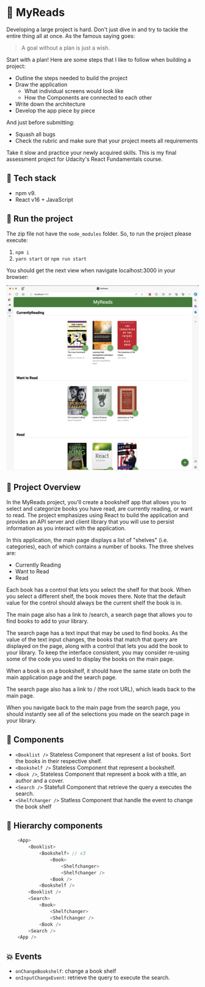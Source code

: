 📓 MyReads
===========================

Developing a large project is hard. Don't just dive in and try to tackle the entire thing all at once. As the famous saying goes:

> A goal without a plan is just a wish.

Start with a plan! Here are some steps that I like to follow when building a project:

- Outline the steps needed to build the project
- Draw the application
  - What individual screens would look like
  - How the Components are connected to each other
- Write down the architecture
- Develop the app piece by piece

And just before submitting:

- Squash all bugs
- Check the rubric and make sure that your project meets all requirements

Take it slow and practice your newly acquired skills. This is my final assessment project for Udacity's React Fundamentals course.

🧰 Tech stack
------------

- npm v9.
- React v16 + JavaScript

🚀 Run the project
------------------

The zip file not have the `node_modules` folder. So, to run the project please execute:

1. `npm i`
2. `yarn start` or `npm run start`

You should get the next view when navigate localhost:3000 in your browser:

![My Reads](assets/01-my-reads.png)

👀 Project Overview
-------------------

In the MyReads project, you'll create a bookshelf app that allows you to select and categorize books you have read, are currently reading, or want to read. The project emphasizes using React to build the application and provides an API server and client library that you will use to persist information as you interact with the application.

In this application, the main page displays a list of "shelves" (i.e. categories), each of which contains a number of books. The three shelves are:

- Currently Reading
- Want to Read
- Read

Each book has a control that lets you select the shelf for that book. When you select a different shelf, the book moves there. Note that the default value for the control should always be the current shelf the book is in.

The main page also has a link to /search, a search page that allows you to find books to add to your library.

The search page has a text input that may be used to find books. As the value of the text input changes, the books that match that query are displayed on the page, along with a control that lets you add the book to your library. To keep the interface consistent, you may consider re-using some of the code you used to display the books on the main page.

When a book is on a bookshelf, it should have the same state on both the main application page and the search page.

The search page also has a link to / (the root URL), which leads back to the main page.

When you navigate back to the main page from the search page, you should instantly see all of the selections you made on the search page in your library.

🧩 Components
-------------

- `<Booklist />` Stateless Component that represent a list of books. Sort the books in their respective shelf.
- `<Bookshelf />` Stateless Component that represent a bookshelf.
- `<Book />`, Stateless Component that represent a book with a title, an author and a cover.
- `<Search />` Statefull Component that retrieve the query a executes the search.
- `<Shelfchanger />` Statless Component that handle the event to change the book shelf

🎋 Hierarchy components
-----------------------

```js
    <App>
        <Booklist>
            <Bookshelf> // x3
                <Book>
                    <Shelfchanger>
                    <Shelfchanger />
                <Book />
            <Bookshelf />
        <Booklist />
        <Search>
            <Book>
                <Shelfchanger>
                <Shelfchanger />
            <Book />
        <Search />
    <App />
```

💥 Events
---------

- `onChangeBookshelf`: change a book shelf
- `onInputChangeEvent`: retrieve the query to execute the search.
